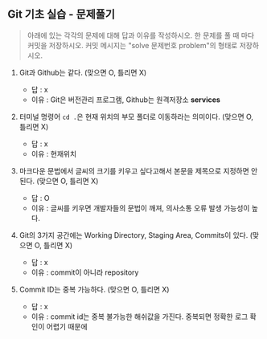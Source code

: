 ## Git 기초 실습 - 문제풀기

> 아래에 있는 각각의 문제에 대해 답과 이유를 작성하시오.
> 한 문제를 풀 때 마다 커밋을 저장하시오. 커밋 메시지는 "solve 문제번호 problem"의 형태로 저장하시오.



1. Git과 Github는 같다. (맞으면 O, 틀리면 X)

   - 답 : x
   - 이유 : Git은 버전관리 프로그램, Github는 원격저장소 **services**
   

2. 터미널 명령어 `cd .`은 현재 위치의 부모 폴더로 이동하라는 의미이다. (맞으면 O, 틀리면 X)

   - 답 : x
   - 이유 : 현재위치



3. 마크다운 문법에서 글씨의 크기를 키우고 싶다고해서 본문을 제목으로 지정하면 안된다. (맞으면 O, 틀리면 X)
   - 답 : O
   - 이유 : 글씨를 키우면 개발자들의 문법이 깨져,  의사소통 오류 발생 가능성이 높다.



4. Git의 3가지 공간에는 Working Directory, Staging Area, Commits이 있다. (맞으면 O, 틀리면 X)
   - 답 :  x
   - 이유 : commit이 아니라 repository



5. Commit ID는 중복 가능하다. (맞으면 O, 틀리면 X)
   - 답 : x 
   - 이유 : commit id는 중복 불가능한 해쉬값을 가진다. 중복되면 정확한 로그 확인이 어렵기 때문에